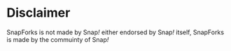 # Disclaimer
SnapForks is not made by Snap<i>!</i> either endorsed by Snap<i>!</i> itself, SnapForks is made by the commuinty of Snap<i>!</i>
